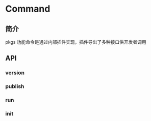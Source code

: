 # Command
## 简介
pkgs 功能命令是通过内部插件实现，插件导出了多种接口供开发者调用

## API

### version
### publish
### run
### init